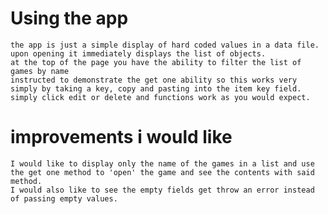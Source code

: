 # Using the app
    the app is just a simple display of hard coded values in a data file.
    upon opening it immediately displays the list of objects.
    at the top of the page you have the ability to filter the list of games by name
    instructed to demonstrate the get one ability so this works very simply by taking a key, copy and pasting into the item key field. 
    simply click edit or delete and functions work as you would expect. 
# improvements i would like
    I would like to display only the name of the games in a list and use the get one method to 'open' the game and see the contents with said method. 
    I would also like to see the empty fields get throw an error instead of passing empty values.